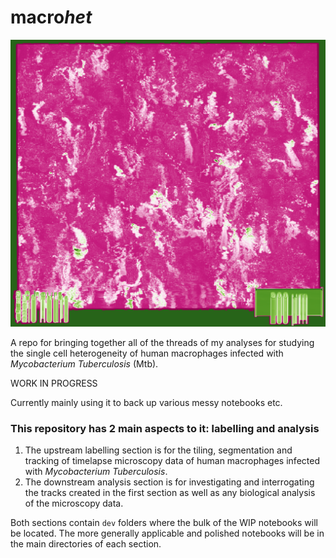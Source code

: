 <!-- #region -->

# macro*het*

![Funky image showing misrendered 3D view (XYT) of a timelapse microscopy image volume, looks like pink and green marble with a projected scale bar and time counter along the bottom](./landing_img.png)

A repo for bringing together all of the threads of my analyses for studying the single cell heterogeneity of human macrophages infected with _Mycobacterium Tuberculosis_ (Mtb).

WORK IN PROGRESS

Currently mainly using it to back up various messy notebooks etc.

### This repository has 2 main aspects to it: labelling and analysis

1. The upstream labelling section is for the tiling, segmentation and tracking of timelapse microscopy data of human macrophages infected with _Mycobacterium Tuberculosis_.
2. The downstream analysis section is for investigating and interrogating the tracks created in the first section as well as any biological analysis of the microscopy data.

Both sections contain `dev` folders where the bulk of the WIP notebooks will be located. The more generally applicable and polished notebooks will be in the main directories of each section.

<!-- #endregion -->
